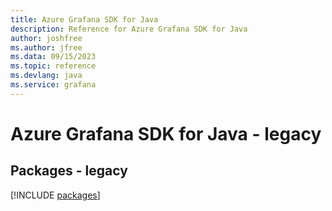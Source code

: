 ```yaml
---
title: Azure Grafana SDK for Java
description: Reference for Azure Grafana SDK for Java
author: joshfree
ms.author: jfree
ms.data: 09/15/2023
ms.topic: reference
ms.devlang: java
ms.service: grafana
---
```

# Azure Grafana SDK for Java - legacy
## Packages - legacy
[!INCLUDE [packages](grafana-index.md)]